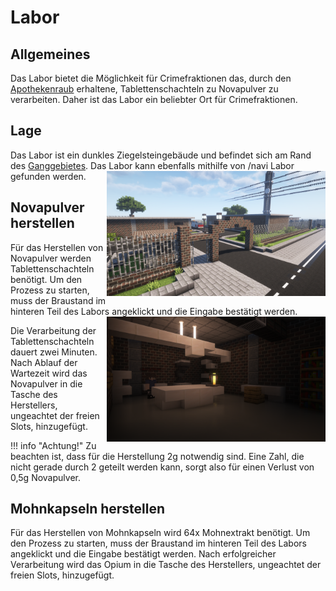 # Labor

## Allgemeines
Das Labor bietet die Möglichkeit für Crimefraktionen das, durch den [Apothekenraub](../,./pages/fraktionen/apothekenraub.md) erhaltene, Tablettenschachteln zu Novapulver zu verarbeiten. Daher ist das Labor ein beliebter Ort für Crimefraktionen.

## Lage
Das Labor ist ein dunkles Ziegelsteingebäude und befindet sich am Rand des [Ganggebietes](../../gebiete/ganggebiet.md). Das Labor kann ebenfalls mithilfe von /navi Labor gefunden werden. <img align="right" width="350" height="200" src="../../../assets/image/gebaeude/labor/Labor.png">

## Novapulver herstellen
Für das Herstellen von Novapulver werden Tablettenschachteln benötigt. Um den Prozess zu starten, muss der Braustand im hinteren Teil des Labors angeklickt und die Eingabe bestätigt werden. <img align="right" width="350" height="200" src="../../../assets/image/gebaeude/labor/BraustandLabor.png">

Die Verarbeitung der Tablettenschachteln dauert zwei Minuten. Nach Ablauf der Wartezeit wird das Novapulver in die Tasche des Herstellers, ungeachtet der freien Slots, hinzugefügt.

!!! info "Achtung!" 
        Zu beachten ist, dass für die Herstellung 2g notwendig sind. Eine Zahl, die nicht gerade durch 2 geteilt werden kann, sorgt also für einen Verlust von 0,5g Novapulver.

        

## Mohnkapseln herstellen
Für das Herstellen von Mohnkapseln wird 64x Mohnextrakt benötigt. Um den Prozess zu starten, muss der Braustand im hinteren Teil des Labors angeklickt und die Eingabe bestätigt werden. Nach erfolgreicher Verarbeitung wird das Opium in die Tasche des Herstellers, ungeachtet der freien Slots, hinzugefügt.
